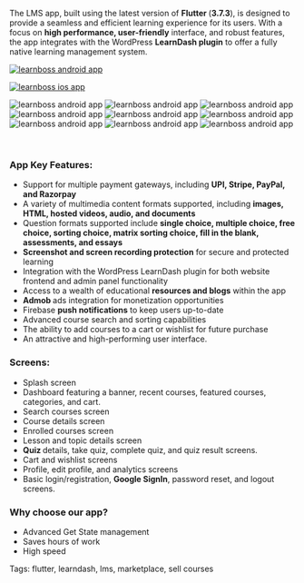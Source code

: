 <p>The LMS app, built using the latest version of <strong>Flutter </strong>(<strong>3.7.3</strong>), is designed to provide a seamless and efficient learning experience for its users. With a focus on <strong>high performance, user-friendly</strong> interface, and robust features, the app integrates with the WordPress <strong>LearnDash plugin</strong> to offer a fully native learning management system.</p>


<p><a href="https://play.google.com/store/apps/details?id=com.learndash.app"><img alt="learnboss android app" src="https://lh3.googleusercontent.com/pw/AMWts8Cr5UhKC6ghkCKxx2ku-reImPmZYcTfZ8FKBVI0Phjan_2nWRSA3DWHQ2KH1_7HHTzblO9cILE4ns4SV606DSif_dH-dPRSOQQIfMPh4wyCOHPG4nMtBsYpZU5tH_WgPgXLtssUALhV6h3VRp_23XyU=w800-h261-no?authuser=0" /></a></p>

<p><a href="https://appetize.io/app/vtmjfei2okwfmhhthjtqy4wfpa?device=iphone14pro&osVersion=16.2&scale=75"><img alt="learnboss ios app" src="https://lh3.googleusercontent.com/pw/AMWts8BFC0aYxk8vQ8Ah0_vcn7hOcvKxW4ljgCo1EAxIpP3OXvVYErf1cnqAVpGISQEadu0wpZihhjXkCa2xo2s-fCcbeIulLE5boTFIdKNg8bBDTz1XmzgWOZHoMRtKHW3H8MspbQ-QUCg1-Z0RQstAR5aZ=w800-h261-no?authuser=0" /></a></p>

<p><img alt="learnboss android app" src="https://lh3.googleusercontent.com/pw/AMWts8DquLMYSnyQ4QRLpwvsesW66Lz4Y54VbrfQseLyHN3S7no1-JcYMKpO2L_J24uI5E8sPV5QMc-EzfH4EQmGWQVnikf__OrVLUg0nlo6LWhNNz_mMMOjf7iioPdQVhD5ri7Z7JvbvCGRmmWAcssUD2ZI=w784-h649-no?authuser=0" /> <img alt="learnboss android app" src="https://lh3.googleusercontent.com/pw/AMWts8B9khjU81DyoFsdTOZoHcfFcznTzwtcnYevHFCy9o5_Zh2trCDaJO5DFdKM7BbJmZv3tLHUoIcX0JOQvB03vAb9z4o_DLSMqLdJXv8Jqe8fNWw_l0wlm--6hBcCPEJmhC6mr4oUvvkFDb3oLJ93msVy=w784-h649-no?authuser=0" /> <img alt="learnboss android app" src="https://lh3.googleusercontent.com/pw/AMWts8CF2Xp5YG4J9z0bk0sM1hDbCywNHPqUDcp8rmwpiDl5PT-rZnVX3vx5JTb7gZzehkPKifEv_ujaWfDGp6SvdHX0b5ogKeLz34AhZT4qspluBZ0fDFgEj1T-Sl4_HN9UFM7_p6X9tO6RCCq_5jdENSiQ=w872-h649-no?authuser=0" /> <img alt="learnboss android app" src="https://lh3.googleusercontent.com/pw/AMWts8DoKlqjJsTYjtSnNa311ZfWCHu1UJT_ge8EG3G_rz8oBYBFLqhGvYRt-jP2HlqPOCttAJiTje0ldYOmwyMbCcrJePa0cc-vlgMj07l2aipi0fEpy_dU_5PtN_cQLVJlvmWP8DSz6OYciS9ncw2nXygj=w980-h649-no?authuser=0" /> <img alt="learnboss android app" src="https://lh3.googleusercontent.com/pw/AMWts8AJ6GFwpHunsCy4cdzbMJSZ-D-P0u67Ocy0Kc0Rt56hpsyLVmOUQwigIM0cx35AG_1m3MzTzQMxywmo_5fXhuqCp0mwHl-W1Et7mPc9F4dW-vtl7wsd4KJZ6PQF-ARc-nI83ZSxD8qX5zgUrgfRN5b1=w784-h649-no?authuser=0" /> <img alt="learnboss android app" src="https://lh3.googleusercontent.com/pw/AMWts8BpYcjbZilwKXtdoQ5dQt1gU8xzVACiTg3-HU8Ik97tP_bP6nZ4vSiuJHAJ6FrA1h9TZQtvWrzNOqKMwRUNhfrmNngFlhkfemiia_-n8oBuAlGFpEEZViDxU1SS5wEOet165M9cZguSMlw6gT3scNmI=w923-h649-no?authuser=0" /> <img alt="learnboss android app" src="https://lh3.googleusercontent.com/pw/AMWts8AOmcSIsr6Z0Vt76rybjYMrrpxTIPfVaoJMkg1uxWFZihndjQMyoqfCyrYigFPVRpfA5WGneg4YS9pscCqpZAjFR7-xcdpCETVyW4miQJypQm5Vu2li8V-9Efay_-Ti6cdn_50R3LryeBRl_jlEgo3n=w923-h649-no?authuser=0" /> <img alt="learnboss android app" src="https://lh3.googleusercontent.com/pw/AMWts8CBdDAkewZOYpzwYgE1wd6bKg5WZ1jJHQR4yVE0cBuU7RG_FDS4BX3hMcX5UdstxgRn5-iFm_dNi4kgmv6CTzchOhOhtgSX-0iwe6pkmjaj9_ASmZgHC-XaE-bvJEaFFlp3KVzfAmJHlUn-mdeRumnI=w1366-h508-no?authuser=0" /> <img alt="learnboss android app" src="https://lh3.googleusercontent.com/pw/AMWts8BZQVXqbQ_pLyEMhBf_GIXHtU0CdJzZe6xYb9YKIeKHJaYn86DrBUeGGe5Tm_A5BoBONx0TnGr1auwxOtPLWFO_x7BPzx-aCuM6MqNnIdVQEdbgcYbL1GayV8S4WHQz0JxEQ51e6IMD6uCJLSwUUHjJ=w1366-h619-no?authuser=0" /></p>

<p>&nbsp;</p>

<h3><strong>App Key Features:</strong></h3>

<ul>
	<li>Support for multiple payment gateways, including <strong>UPI, Stripe, PayPal, and Razorpay</strong></li>
	<li>A variety of multimedia content formats supported, including <strong>images, HTML, hosted videos, audio, and documents</strong></li>
	<li>Question formats supported include <strong>single choice, multiple choice, free choice, sorting choice, matrix sorting choice, fill in the blank, assessments, and essays</strong></li>
	<li><strong>Screenshot and screen recording protection</strong> for secure and protected learning</li>
	<li>Integration with the WordPress LearnDash plugin for both website frontend and admin panel functionality</li>
	<li>Access to a wealth of educational <strong>resources and blogs</strong> within the app</li>
	<li><strong>Admob </strong>ads integration for monetization opportunities</li>
	<li>Firebase <strong>push notifications</strong> to keep users up-to-date</li>
	<li>Advanced course search and sorting capabilities</li>
	<li>The ability to add courses to a cart or wishlist for future purchase</li>
	<li>An attractive and high-performing user interface.</li>
</ul>

<h3><strong>Screens:</strong></h3>

<ul>
	<li>Splash screen</li>
	<li>Dashboard featuring a banner, recent courses, featured courses, categories, and cart.</li>
	<li>Search courses screen</li>
	<li>Course details screen</li>
	<li>Enrolled courses screen</li>
	<li>Lesson and topic details screen</li>
	<li><strong>Quiz </strong>details, take quiz, complete quiz, and quiz result screens.</li>
	<li>Cart and wishlist screens</li>
	<li>Profile, edit profile, and analytics screens</li>
	<li>Basic login/registration, <strong>Google SignIn</strong>, password reset, and logout screens.</li>
</ul>

<h3><strong>Why choose our app?</strong></h3>

<ul>
	<li>Advanced Get State management</li>
	<li>Saves hours of work</li>
	<li>High speed</li>
</ul>

Tags: flutter, learndash, lms, marketplace, sell courses
